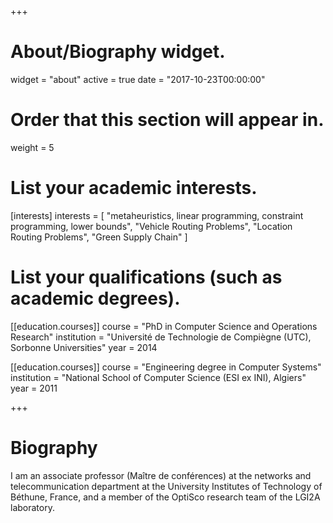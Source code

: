 +++
# About/Biography widget.
widget = "about"
active = true
date = "2017-10-23T00:00:00"

# Order that this section will appear in.
weight = 5

# List your academic interests.
[interests]
  interests = [
    "metaheuristics, linear programming, constraint programming, lower bounds",
    "Vehicle Routing Problems",
    "Location Routing Problems",
    "Green Supply Chain"
  ]

# List your qualifications (such as academic degrees).
[[education.courses]]
  course = "PhD in Computer Science and Operations Research"
  institution = "Université de Technologie de Compiègne (UTC), Sorbonne Universities"
  year = 2014

[[education.courses]]
  course = "Engineering degree in Computer Systems"
  institution = "National School of Computer Science (ESI ex INI), Algiers"
  year = 2011

+++

# Biography

I am an associate professor (Maître de conférences) at the networks and 
telecommunication department at the University Institutes of Technology 
of Béthune, France, and a member of the OptiSco research team of the 
LGI2A laboratory.


